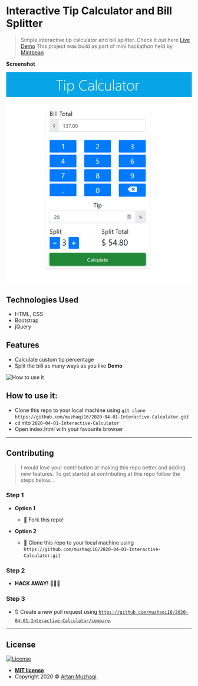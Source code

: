 # Interactive Tip Calculator and Bill Splitter

> Simple interactive tip calculator and bill splitter. Check it out here [Live Demo](https://muzhaqi16.github.io/2020-04-01-Interactive-Calculator/)
> This project was build as part of mini hackathon held by [Mintbean](https://mintbean.io/scores/artanmuzhaqi@gmail.com)

**Screenshot**

![App screenshot](screenshot.png)

## Technologies Used

- HTML, CSS
- Bootstrap
- jQuery

## Features

- Calculate custom tip percentage
- Split the bill as many ways as you like
**Demo**

![How to use it](http://g.recordit.co/14IUShqNPq.gif)

## How to use it:

- Clone this repo to your local machine using ```git clone https://github.com/muzhaqi16/2020-04-01-Interactive-Calculator.git```
- ```cd``` into ```2020-04-01-Interactive-Calculator```
- Open index.html with your favourite browser

---

## Contributing

> I would love your contribution at making this repo better and adding new features. 
> To get started at contributing at this repo follow the steps below...

### Step 1

- **Option 1**
    - 🍴 Fork this repo!

- **Option 2**
    - 👯 Clone this repo to your local machine using `https://github.com/muzhaqi16/2020-04-01-Interactive-Calculator.git`

### Step 2

- **HACK AWAY!** 🔨🔨🔨

### Step 3

- 🔃 Create a new pull request using <a href="https://github.com/muzhaqi16/2020-04-01-Interactive-Calculator/compare" target="_blank">`https://github.com/muzhaqi16/2020-04-01-Interactive-Calculator/compare`</a>.

---

## License

[![License](http://img.shields.io/:license-mit-blue.svg?style=flat-square)](http://badges.mit-license.org)

- **[MIT license](http://opensource.org/licenses/mit-license.php)**
- Copyright 2020 © <a href="http://muzhaqi.com" target="_blank">Artan Muzhaqi</a>.
